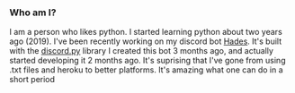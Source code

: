 ### Who am I?
I am a person who likes python. I started learning python about two years ago (2019).
I've been recently working on my discord bot [Hades](https://discord.com/oauth2/authorize?client_id=760182060542984203&scope=bot&permissions=940043318). It's built with the [discord.py](https://discordpy.readthedocs.io/en/latest/) library
I created this bot 3 months ago, and actually started developing it 2 months ago. It's suprising that I've gone from using .txt files and heroku to better platforms. It's amazing what one can do in a short period
